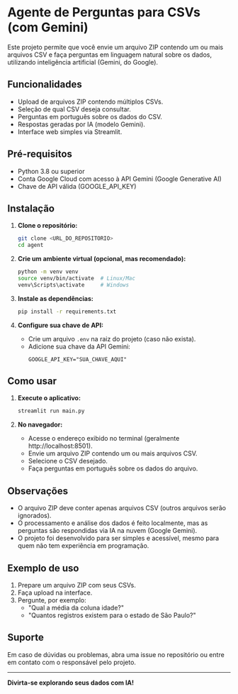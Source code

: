 # Agente de Perguntas para CSVs (com Gemini)

Este projeto permite que você envie um arquivo ZIP contendo um ou mais arquivos CSV e faça perguntas em linguagem natural sobre os dados, utilizando inteligência artificial (Gemini, do Google).

## Funcionalidades

- Upload de arquivos ZIP contendo múltiplos CSVs.
- Seleção de qual CSV deseja consultar.
- Perguntas em português sobre os dados do CSV.
- Respostas geradas por IA (modelo Gemini).
- Interface web simples via Streamlit.

## Pré-requisitos

- Python 3.8 ou superior
- Conta Google Cloud com acesso à API Gemini (Google Generative AI)
- Chave de API válida (GOOGLE_API_KEY)

## Instalação

1. **Clone o repositório:**

   ```sh
   git clone <URL_DO_REPOSITORIO>
   cd agent
   ```

2. **Crie um ambiente virtual (opcional, mas recomendado):**

   ```sh
   python -m venv venv
   source venv/bin/activate  # Linux/Mac
   venv\Scripts\activate     # Windows
   ```

3. **Instale as dependências:**

   ```sh
   pip install -r requirements.txt
   ```

4. **Configure sua chave de API:**

   - Crie um arquivo `.env` na raiz do projeto (caso não exista).
   - Adicione sua chave da API Gemini:
     ```
     GOOGLE_API_KEY="SUA_CHAVE_AQUI"
     ```

## Como usar

1. **Execute o aplicativo:**

   ```sh
   streamlit run main.py
   ```

2. **No navegador:**
   - Acesse o endereço exibido no terminal (geralmente http://localhost:8501).
   - Envie um arquivo ZIP contendo um ou mais arquivos CSV.
   - Selecione o CSV desejado.
   - Faça perguntas em português sobre os dados do arquivo.

## Observações

- O arquivo ZIP deve conter apenas arquivos CSV (outros arquivos serão ignorados).
- O processamento e análise dos dados é feito localmente, mas as perguntas são respondidas via IA na nuvem (Google Gemini).
- O projeto foi desenvolvido para ser simples e acessível, mesmo para quem não tem experiência em programação.

## Exemplo de uso

1. Prepare um arquivo ZIP com seus CSVs.
2. Faça upload na interface.
3. Pergunte, por exemplo:
   - "Qual a média da coluna idade?"
   - "Quantos registros existem para o estado de São Paulo?"

## Suporte

Em caso de dúvidas ou problemas, abra uma issue no repositório ou entre em contato com o responsável pelo projeto.

---

**Divirta-se explorando seus dados com IA!**